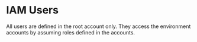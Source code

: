 # IAM Users

All users are defined in the root account only. They access the environment accounts by assuming roles defined in the
accounts.

